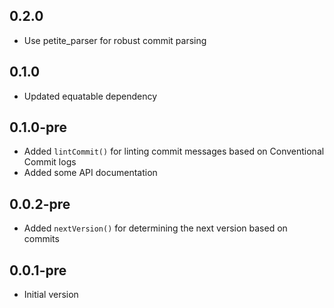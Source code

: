 ## 0.2.0
- Use petite_parser for robust commit parsing

## 0.1.0
- Updated equatable dependency

## 0.1.0-pre

- Added `lintCommit()` for linting commit messages based on Conventional Commit logs
- Added some API documentation

## 0.0.2-pre

- Added `nextVersion()` for determining the next version based on commits

## 0.0.1-pre

- Initial version
